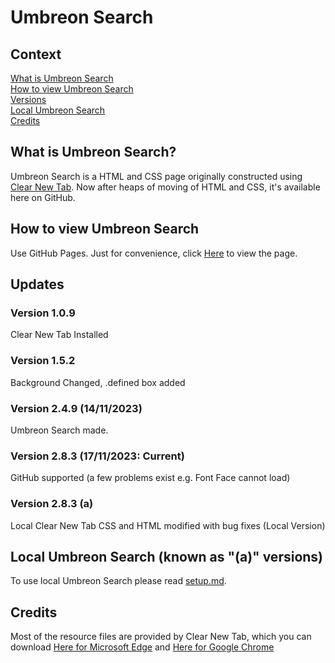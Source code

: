 <h1>Umbreon Search</h1>
<h2>Context</h2>
<a href="readme.md#what-is-umbreon-search">What is Umbreon Search</a>
<br>
<a href="readme.md#how-to-view-umbreon-search">How to view Umbreon Search</a>
<br>
<a href="readme.md#updates">Versions</a>
<br>
<a href="readme.md#locl-umbreon-search">Local Umbreon Search</a>
<br>
<a href="readme.md#credits">Credits</a>
<br>
<h2>What is Umbreon Search?</h2>
<span>Umbreon Search is a HTML and CSS page originally constructed using </span><a href="https://microsoftedge.microsoft.com/addons/detail/clear-new-tab/ifphophaconbhfmkpdlfldelkjpjmlbj">Clear New Tab</a><span>. Now after heaps of moving of HTML and CSS, it's available here on GitHub.</span>
<br>
<h2>How to view Umbreon Search</h2>
<span>Use GitHub Pages. Just for convenience, click </span><a href="https://bailzonyt.github.io/Umbreon-Search/">Here</a><span> to view the page.</span>
<img scr="https://github.com/BailzOnYT/Umbreon-Search/assets/144522582/89bdaa59-1754-4d8c-9c62-2a757c84514d">
<br>
<h2>Updates</h2>
<h3>Version 1.0.9</h3>
<span>Clear New Tab Installed</span>
<br>
<h3>Version 1.5.2</h3>
<span>Background Changed, .defined box added</span>
<br>
<h3>Version 2.4.9 (14/11/2023)</h3>
<span>Umbreon Search made.</span>
<br>
<h3>Version 2.8.3 (17/11/2023: Current)</h3>
<span>GitHub supported (a few problems exist e.g. Font Face cannot load)</span>
<br>
<h3>Version 2.8.3 (a)</h3>
<span>Local Clear New Tab CSS and HTML modified with bug fixes (Local Version)</span>
<br>
<h2>Local Umbreon Search (known as "(a)" versions)</h2>
<span>To use local Umbreon Search please read </span><a href="https://github.com/BailzOnYT/Umbreon-Search/blob/main/Downloads/setup.md">setup.md</a><span>.</span>
<h2>Credits</h2>
<span>Most of the resource files are provided by Clear New Tab, which you can download </span><a href="https://microsoftedge.microsoft.com/addons/detail/clear-new-tab/ifphophaconbhfmkpdlfldelkjpjmlbj">Here for Microsoft Edge</a><span> and </span><a href="https://chrome.google.com/webstore/detail/clear-new-tab/felphkbfjadmcejnibcmcncimlappdde">Here for Google Chrome</a>
<br>
